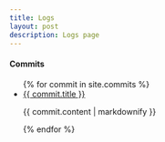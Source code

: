 ```yaml
---
title: Logs
layout: post
description: Logs page
---
```


#### Commits
<ul>
  {% for commit in site.commits %}
    <li>
      <a href="{{ baseurl }}/{{ commit.url }}">{{ commit.title }}</a>
      <p>{{ commit.content | markdownify }}</p>
    </li>
  {% endfor %}
</ul>
